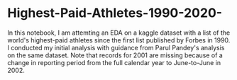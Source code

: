 # Highest-Paid-Athletes-1990-2020-
In this notebook, I am attemting an EDA on a kaggle dataset with a list of the world's highest-paid athletes since the first list published by Forbes in 1990. I conducted my initial analysis with guidance from Parul Pandey's analysis on the same dataset. Note that records for 2001 are missing because of a change in reporting period from the full calendar year to June-to-June in 2002.
